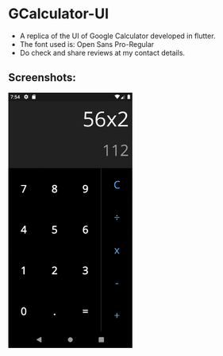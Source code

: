 # GCalculator-UI

* A replica of the UI of Google Calculator developed in flutter.
* The font used is: Open Sans Pro-Regular
* Do check and share reviews at my contact details.

## Screenshots:

<img src="screenshots/Screenshot_1.png" width =250 alt="Screenshot of the calculator app">



